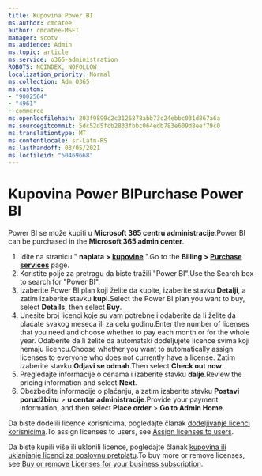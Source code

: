```yaml
---
title: Kupovina Power BI
ms.author: cmcatee
author: cmcatee-MSFT
manager: scotv
ms.audience: Admin
ms.topic: article
ms.service: o365-administration
ROBOTS: NOINDEX, NOFOLLOW
localization_priority: Normal
ms.collection: Adm_O365
ms.custom:
- "9002564"
- "4961"
- commerce
ms.openlocfilehash: 203f9899c2c3126878abb73c24ebbc031d867a6a
ms.sourcegitcommit: 5dc52d5fcb2833fbbc064edb783e609d8eef79c0
ms.translationtype: MT
ms.contentlocale: sr-Latn-RS
ms.lasthandoff: 03/05/2021
ms.locfileid: "50469668"
---
```

# <a name="purchase-power-bi"></a><span data-ttu-id="cd7db-102">Kupovina Power BI</span><span class="sxs-lookup"><span data-stu-id="cd7db-102">Purchase Power BI</span></span>

<span data-ttu-id="cd7db-103">Power BI se može kupiti u **Microsoft 365 centru administracije**.</span><span class="sxs-lookup"><span data-stu-id="cd7db-103">Power BI can be purchased in the **Microsoft 365 admin center**.</span></span>

1. <span data-ttu-id="cd7db-104">Idite na stranicu " **naplata > [kupovine](https://go.microsoft.com/fwlink/p/?linkid=868433)** ".</span><span class="sxs-lookup"><span data-stu-id="cd7db-104">Go to the **Billing > [Purchase services](https://go.microsoft.com/fwlink/p/?linkid=868433)** page.</span></span>
2. <span data-ttu-id="cd7db-105">Koristite polje za pretragu da biste tražili "Power BI".</span><span class="sxs-lookup"><span data-stu-id="cd7db-105">Use the Search box to search for "Power BI".</span></span>
3. <span data-ttu-id="cd7db-106">Izaberite Power BI plan koji želite da kupite, izaberite stavku **Detalji**, a zatim izaberite stavku **kupi**.</span><span class="sxs-lookup"><span data-stu-id="cd7db-106">Select the Power BI plan you want to buy, select **Details**, then select **Buy**.</span></span>
4. <span data-ttu-id="cd7db-107">Unesite broj licenci koje su vam potrebne i odaberite da li želite da plaćate svakog meseca ili za celu godinu.</span><span class="sxs-lookup"><span data-stu-id="cd7db-107">Enter the number of licenses that you need and choose whether to pay each month or for the whole year.</span></span> <span data-ttu-id="cd7db-108">Odaberite da li želite da automatski dodeljujete licence svima koji nemaju licencu.</span><span class="sxs-lookup"><span data-stu-id="cd7db-108">Choose whether you want to automatically assign licenses to everyone who does not currently have a license.</span></span> <span data-ttu-id="cd7db-109">Zatim izaberite stavku **Odjavi se odmah**.</span><span class="sxs-lookup"><span data-stu-id="cd7db-109">Then select **Check out now**.</span></span>
5. <span data-ttu-id="cd7db-110">Pregledajte informacije o cenama i izaberite stavku **dalje**.</span><span class="sxs-lookup"><span data-stu-id="cd7db-110">Review the pricing information and select **Next**.</span></span>
6. <span data-ttu-id="cd7db-111">Obezbedite informacije o plaćanju, a zatim izaberite stavku **Postavi porudžbinu**  >  **u centar administracije**.</span><span class="sxs-lookup"><span data-stu-id="cd7db-111">Provide your payment information, and then select **Place order** > **Go to Admin Home**.</span></span>

<span data-ttu-id="cd7db-112">Da biste dodelili licence korisnicima, pogledajte članak [dodeljivanje licenci korisnicima](https://docs.microsoft.com/microsoft-365/admin/manage/assign-licenses-to-users).</span><span class="sxs-lookup"><span data-stu-id="cd7db-112">To assign licenses to users, see [Assign licenses to users](https://docs.microsoft.com/microsoft-365/admin/manage/assign-licenses-to-users).</span></span>

<span data-ttu-id="cd7db-113">Da biste kupili više ili uklonili licence, pogledajte članak [kupovina ili uklanjanje licenci za poslovnu pretplatu](https://docs.microsoft.com/microsoft-365/commerce/licenses/buy-licenses).</span><span class="sxs-lookup"><span data-stu-id="cd7db-113">To buy more or remove licenses, see [Buy or remove Licenses for your business subscription](https://docs.microsoft.com/microsoft-365/commerce/licenses/buy-licenses).</span></span>